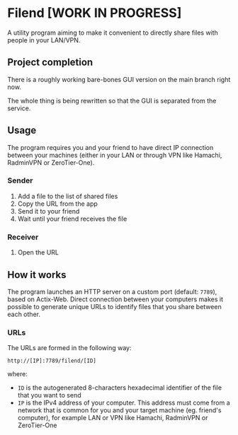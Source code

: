 # Filend [WORK IN PROGRESS]

A utility program aiming to make it convenient to directly share files with people in your LAN/VPN.

## Project completion

There is a roughly working bare-bones GUI version on the main branch right now.

The whole thing is being rewritten so that the GUI is separated from the service.

## Usage

The program requires you and your friend to have direct IP connection between your machines (either in your LAN or through VPN like Hamachi, RadminVPN or ZeroTier-One).

### Sender

1. Add a file to the list of shared files
2. Copy the URL from the app
3. Send it to your friend
4. Wait until your friend receives the file

### Receiver

1. Open the URL

## How it works

The program launches an HTTP server on a custom port (default: `7789`), based on Actix-Web.
Direct connection between your computers makes it possible to generate unique URLs to identify files that you share between each other.

### URLs

The URLs are formed in the following way:

`http://[IP]:7789/filend/[ID]`

where:

* `ID` is the autogenerated 8-characters hexadecimal identifier of the file that you want to send
* `IP` is the IPv4 address of your computer. This address must come from a network that is common for you and your target machine (eg. friend's computer), for example LAN or VPN like Hamachi, RadminVPN or ZeroTier-One
